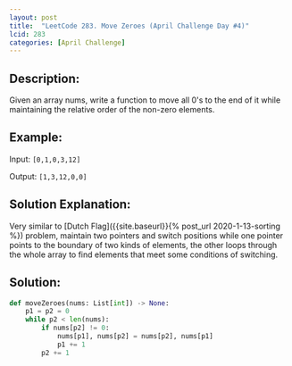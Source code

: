 ```yaml
---
layout: post
title:  "LeetCode 283. Move Zeroes (April Challenge Day #4)"
lcid: 283
categories: [April Challenge]
---
```

## Description:
Given an array nums, write a function to move all 0's to the end of it while maintaining the relative order of the non-zero elements.

## Example:
Input: `[0,1,0,3,12]`

Output: `[1,3,12,0,0]`

## Solution Explanation:
Very similar to [Dutch Flag]({{site.baseurl}}{% post_url 2020-1-13-sorting %}) problem, maintain two pointers and switch positions while one pointer points to the boundary of two kinds of elements, the other loops through the whole array to find elements that meet some conditions of switching.

## Solution:
```python
def moveZeroes(nums: List[int]) -> None:
    p1 = p2 = 0
    while p2 < len(nums):
        if nums[p2] != 0:
            nums[p1], nums[p2] = nums[p2], nums[p1]
            p1 += 1
        p2 += 1
```
